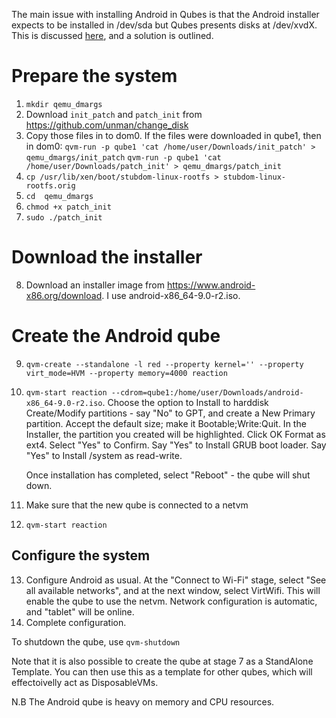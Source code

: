 The main issue with installing Android in Qubes is that the Android
installer expects to be installed in /dev/sda but Qubes presents disks
at /dev/xvdX.
This is discussed
[here](https://github.com/unman/notes/blob/master/disks_in_Qubes), and a
solution is outlined.

# Prepare the system
1. `mkdir qemu_dmargs`
2. Download `init_patch` and `patch_init` from
https://github.com/unman/change_disk
3. Copy those files in to dom0.
    If the files were downloaded in qube1, then in dom0:
    `qvm-run -p qube1 'cat /home/user/Downloads/init_patch' > qemu_dmargs/init_patch`
    `qvm-run -p qube1 'cat /home/user/Downloads/patch_init' > qemu_dmargs/patch_init`
4.  `cp /usr/lib/xen/boot/stubdom-linux-rootfs > stubdom-linux-rootfs.orig`
5.  `cd  qemu_dmargs`
6.  `chmod +x patch_init`
7.  `sudo ./patch_init`

# Download the installer
8.  Download an installer image from https://www.android-x86.org/download. I use android-x86_64-9.0-r2.iso.

# Create the Android qube
9.  `qvm-create --standalone -l red --property kernel='' --property virt_mode=HVM --property memory=4000 reaction`
10. `qvm-start reaction --cdrom=qube1:/home/user/Downloads/android-x86_64-9.0-r2.iso`.
    Choose the option to Install to harddisk
    Create/Modify partitions - say "No" to GPT, and create a New Primary partition. Accept the default size; make it Bootable;Write:Quit.
    In the Installer, the partition you created will be highlighted.  Click OK
    Format as ext4. Select "Yes" to Confirm.
    Say "Yes" to Install GRUB boot loader.
    Say "Yes" to Install /system as read-write.

    Once installation has completed, select "Reboot" - the qube will shut down.

11.  Make sure that the new qube is connected to a netvm
12.  `qvm-start reaction `

## Configure the system
13. Configure Android as usual. At the "Connect to Wi-Fi" stage, select "See all available networks", and at the next window, select VirtWifi.
    This will enable the qube to use the netvm. Network configuration is automatic, and "tablet" will be online.
14.	Complete configuration.

To shutdown the qube, use `qvm-shutdown`

Note that it is also possible to create the qube at stage 7 as a StandAlone Template.
You can then use this as a template for other qubes, which will effectoivelly act as DisposableVMs.

N.B The Android qube is heavy on memory and CPU resources.

 
  


